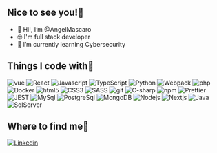 <!---
AngelMascaro/AngelMascaro is a ✨ special ✨ repository because its `README.md` (this file) appears on your GitHub profile.
You can click the Preview link to take a look at your changes.
--->
## Nice to see you!👋

- 👋 Hi!, I’m @AngelMascaro
- 🤓 I'm full stack developer
- 🌱 I’m currently learning Cybersecurity

<!--- 
- 👀 I’m interested in development, videogames and IT
- 💞️ I’m looking to collaborate with great developers
- 📫 How to reach me ... angelmascaro@hotmail.com
- 🤢 I hate intolerant and arrogant people 
--->


## Things I code with🤪
<p>
  <img alt="vue" src="https://img.shields.io/badge/Vue.js-35495E?style=for-the-badge&logo=vuedotjs&logoColor=4FC08D" />
  <img alt="React" src="https://img.shields.io/badge/-React-45b8d8?style=for-the-badge&logo=react&logoColor=white" />
  <img alt="Javascript" src="https://img.shields.io/badge/JavaScript-F7DF1E?style=for-the-badge&logo=javascript&logoColor=black" />
  <img alt="TypeScript" src="https://img.shields.io/badge/-TypeScript-007ACC?style=for-the-badge&logo=typescript&logoColor=white" />
  <img alt="Python" src="https://img.shields.io/badge/Python-3776AB.svg?&style=for-the-badge&logo=Python&logoColor=white"" />
  <img alt="Webpack" src="https://img.shields.io/badge/-Webpack-8DD6F9?style=for-the-badge&logo=webpack&logoColor=white" /> 
  <img alt="php" src="https://img.shields.io/badge/PHP-777BB4?style=for-the-badge&logo=php&logoColor=white" />
  <img alt="Docker" src="https://img.shields.io/badge/-Docker-46a2f1?style=for-the-badge&logo=docker&logoColor=white" />
  <img alt="html5" src="https://img.shields.io/badge/-HTML5-E34F26?style=for-the-badge&logo=html5&logoColor=white" />
  <img alt="CSS3" src="https://img.shields.io/badge/CSS3-1572B6?style=for-the-badge&logo=CSS3&logoColor=white" />
  <img alt="SASS" src="https://img.shields.io/badge/SASS-db7092?style=for-the-badge&logo=sass&logoColor=white" />
  <img alt="git" src="https://img.shields.io/badge/-Git-F05032?style=for-the-badge&logo=git&logoColor=white" />
  <img alt="C-sharp" src="https://img.shields.io/badge/C%23-239120?style=for-the-badge&logo=c-sharp&logoColor=white" />
  <img alt="npm" src="https://img.shields.io/badge/-NPM-CB3837?style=for-the-badge&logo=npm&logoColor=white" />
  <img alt="Prettier" src="https://img.shields.io/badge/-Prettier-F7B93E?style=for-the-badge&logo=prettier&logoColor=white" />
  <img alt="JEST" src="https://img.shields.io/badge/-Jest-C21325?style=for-the-badge&logo=Jest&logoColor=white" />
  <img alt="MySql" src="https://img.shields.io/badge/-MySql-4479A1?style=for-the-badge&logo=MySql&logoColor=white" />
  <img alt="PostgreSql" src="https://img.shields.io/badge/-PostgreSql-4169E1?style=for-the-badge&logo=PostgreSql&logoColor=white" />
  <img alt="MongoDB" src="https://img.shields.io/badge/-MongoDB-13aa52?style=for-the-badge&logo=mongodb&logoColor=white" />
  <img alt="Nodejs" src="https://img.shields.io/badge/-Nodejs-43853d?style=for-the-badge&logo=Node.js&logoColor=white" />
  <img alt="Nextjs" src="https://img.shields.io/badge/-Nextjs-000000?style=for-the-badge&logo=Next.js&logoColor=white" />
  <img alt="Java" src="https://img.shields.io/static/v1?style=for-the-badge&message=Java&color=007396&logo=Java&logoColor=FFFFFF&label=" />
  <img alt="SqlServer" src="https://img.shields.io/badge/Microsoft%20SQL%20Server-CC2927?style=for-the-badge&logo=microsoft%20sql%20server&logoColor=white" />
</p>

## Where to find me🧐
<p>
  <a href="https://www.linkedin.com/in/angel-mascaro-arcusa-developer">
    <img alt="Linkedin" src="https://img.shields.io/static/v1?style=for-the-badge&message=LinkedIn&color=0A66C2&logo=LinkedIn&logoColor=FFFFFF&label=" />
  </a>
</p>
